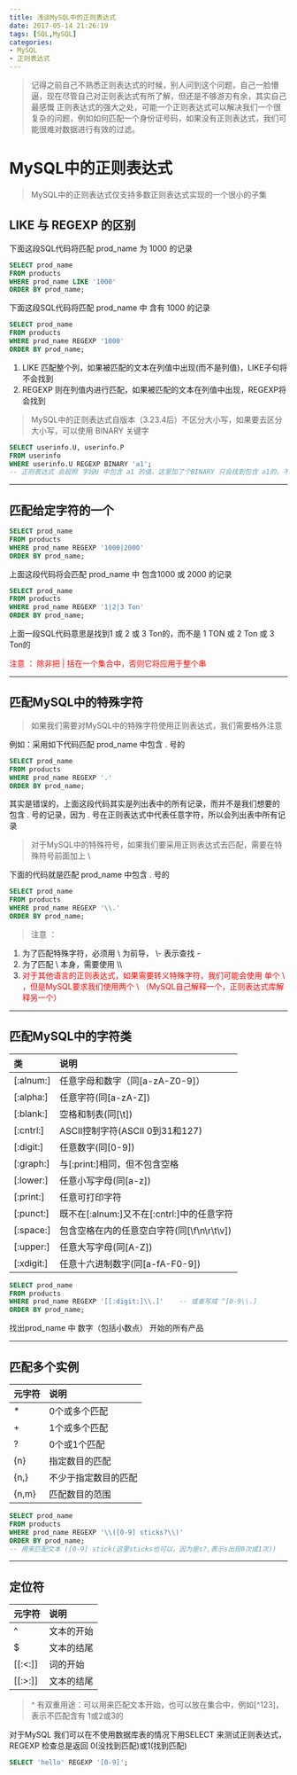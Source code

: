 ```yaml
---
title: 浅谈MySQL中的正则表达式
date: 2017-05-14 21:26:19
tags: [SQL,MySQL]
categories:
- MySQL
- 正则表达式
---
```



> 记得之前自己不熟悉正则表达式的时候，别人问到这个问题，自己一脸懵逼，现在尽管自己对正则表达式有所了解，但还是不够游刃有余，其实自己最感慨
正则表达式的强大之处，可能一个正则表达式可以解决我们一个很复杂的问题，例如如何匹配一个身份证号码，如果没有正则表达式，我们可能很难对数据进行有效的过滤。


# MySQL中的正则表达式
> MySQL中的正则表达式仅支持多数正则表达式实现的一个很小的子集

## LIKE 与 REGEXP 的区别

下面这段SQL代码将匹配 prod_name 为 1000 的记录
```SQL
SELECT prod_name
FROM products
WHERE prod_name LIKE '1000'
ORDER BY prod_name;
```

下面这段SQL代码将匹配 prod_name 中 含有 1000 的记录
```SQL
SELECT prod_name
FROM products
WHERE prod_name REGEXP '1000'
ORDER BY prod_name;
```

1. LIKE 匹配整个列，如果被匹配的文本在列值中出现(而不是列值)，LIKE子句将不会找到
2. REGEXP 则在列值内进行匹配，如果被匹配的文本在列值中出现，REGEXP将会找到
<!-- more -->
> MySQL中的正则表达式自版本（3.23.4后）不区分大小写，如果要去区分大小写，可以使用 BINARY 关键字
```SQL
SELECT userinfo.U, userinfo.P
FROM userinfo
WHERE userinfo.U REGEXP BINARY 'a1';			
-- 正则表达式 会超照 字段U 中包含 a1 的值，这里加了个BINARY 只会找到包含 a1的，不会找到包含A1的
```

----------

## 匹配给定字符的一个
```SQL
SELECT prod_name
FROM products
WHERE prod_name REGEXP '1000|2000'
ORDER BY prod_name;
```
上面这段代码将会匹配 prod_name 中 包含1000 或 2000 的记录


```SQL
SELECT prod_name
FROM products
WHERE prod_name REGEXP '1|2|3 Ton'			
ORDER BY prod_name;
```
上面一段SQL代码意思是找到1 或 2 或 3 Ton的，而不是 1 TON 或 2 Ton 或 3 Ton的

<font color = "red">注意 ： 除非把 | 括在一个集合中，否则它将应用于整个串</font>


----------

## 匹配MySQL中的特殊字符
> 如果我们需要对MySQL中的特殊字符使用正则表达式，我们需要格外注意

例如：采用如下代码匹配 prod_name 中包含 . 号的
```SQL
SELECT prod_name
FROM products
WHERE prod_name REGEXP '.'							
ORDER BY prod_name;
```
其实是错误的，上面这段代码其实是列出表中的所有记录，而并不是我们想要的 包含 . 号的记录，因为 . 号在正则表达式中代表任意字符，所以会列出表中所有记录
> 对于MySQL中的特殊符号，如果我们要采用正则表达式去匹配，需要在特殊符号前面加上 \\

下面的代码就是匹配 prod_name 中包含 . 号的
```SQL
SELECT prod_name
FROM products
WHERE prod_name REGEXP '\\.'							
ORDER BY prod_name;
```

> 注意 ：
1. 为了匹配特殊字符，必须用 \\ 为前导， \\- 表示查找 -  
2. 为了匹配 \ 本身，需要使用 \\\
3. <font color = "red">对于其他语言的正则表达式，如果需要转义特殊字符，我们可能会使用 单个 \ ，但是MySQL要求我们使用两个 \ （MySQL自己解释一个，正则表达式库解释另一个）</font>

----------

## 匹配MySQL中的字符类

| 类    | 说明     |
| :------------- | :------------- |
| [:alnum:]       | 任意字母和数字（同[a-zA-Z0-9]）       |
| [:alpha:]       | 任意字符(同[a-zA-Z])      |
| [:blank:]      | 空格和制表(同[\\t])       |
| [:cntrl:]       |      ASCII控制字符(ASCII 0到31和127)  |
| [:digit:]       | 任意数字(同[0-9])       |
| [:graph:]       | 与[:print:]相同，但不包含空格       |
| [:lower:]       | 任意小写字母(同[a-z])       |
| [:print:]       | 任意可打印字符       |
| [:punct:]       | 既不在[:alnum:]又不在[:cntrl:]中的任意字符       |
| [:space:]       | 包含空格在内的任意空白字符(同[\\f\\n\\r\\t\\v])       |
| [:upper:]       | 任意大写字母(同[A-Z])       |
| [:xdigit:]       | 任意十六进制数字(同[a-fA-F0-9])       |



```SQL
SELECT prod_name
FROM products
WHERE prod_name REGEXP '[[:digit:]\\.]'    -- 或者写成 ^[0-9\\.]
ORDER BY prod_name;
```
找出prod_name 中 数字（包括小数点） 开始的所有产品

----------
## 匹配多个实例
| 元字符    | 说明     |
| :------------- | :------------- |
| *       | 0个或多个匹配       |
| +       | 1个或多个匹配       |
| ?       | 0个或1个匹配       |
| {n}       | 指定数目的匹配       |
| {n,}      | 不少于指定数目的匹配       |
| {n,m}     | 匹配数目的范围       |

```SQL
SELECT prod_name
FROM products
WHERE prod_name REGEXP '\\([0-9] sticks?\\)'		
ORDER BY prod_name;
-- 用来匹配文本 ([0-9] stick(这里sticks也可以，因为是s?,表示s出现0次或1次))
```

----------
## 定位符

| 元字符 |  说明     |
| :------------- | :------------- |
| ^       | 文本的开始       |
| $       | 文本的结尾       |
| [[:<:]]       | 词的开始       |
| [[:>:]]       | 文本的结尾       |
> ^ 有双重用途：可以用来匹配文本开始，也可以放在集合中，例如[^123]，表示不匹配含有 1或2或3的

对于MySQL 我们可以在不使用数据库表的情况下用SELECT 来测试正则表达式，REGEXP 检查总是返回 0(没找到匹配)或1(找到匹配)

```SQL
SELECT 'hello' REGEXP '[0-9]';
```
